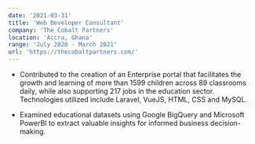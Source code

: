 ```yaml
---
date: '2021-03-31'
title: 'Web Developer Consultant'
company: 'The Cobalt Partners'
location: 'Accra, Ghana'
range: 'July 2020 - March 2021'
url: 'https://thecobaltpartners.com/'
---
```


- Contributed to the creation of an Enterprise portal that facilitates the growth and learning of more than 1599 children across 89 classrooms daily, while also supporting 217 jobs in the education sector. Technologies utilized include Laravel, VueJS, HTML, CSS and MySQL.

- Examined educational datasets using Google BigQuery and Microsoft PowerBI to extract valuable insights for informed business decision-making.